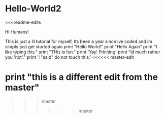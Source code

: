 # Hello-World2
<<<readme-edits

Hi Humans!

This is just a lil tutorial for myself, Its been a year since ive coded and im simply just get started again
print "Hello World!"
print "Hello Again"
print "I like typing this."
print "THis is fun."
print 'Yay! Priniting'
print "Id much rather you 'not'."
print 'I "said" do not touch this.'
<<<<<< master-edit

print "this is a different edit from the master"
=====
>>>master
>>>>>> master
